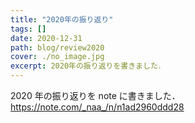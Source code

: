 ```yaml
---
title: "2020年の振り返り"
tags: []
date: 2020-12-31
path: blog/review2020
cover: ./no_image.jpg
excerpt: 2020年の振り返りを書きました．
---
```


2020 年の振り返りを note に書きました．
https://note.com/_naa_/n/n1ad2960ddd28
